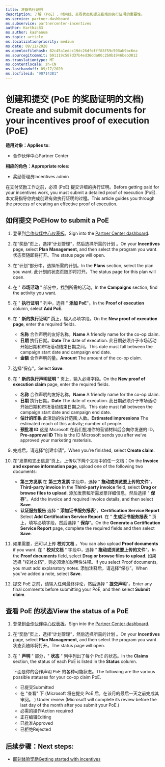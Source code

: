 ```yaml
---
title: 准备执行证明
description: 了解 (PoE) 、时间线、查看状态和提交指南的执行证明的重要性。
ms.service: partner-dashboard
ms.subservice: partnercenter-incentives
author: Karthic83
ms.author: kashanum
ms.topic: article
ms.localizationpriority: medium
ms.date: 09/11/2020
ms.openlocfilehash: 82c45a1edcc19dc26dfefff88f59c598ab9bc6ea
ms.sourcegitcommit: b91119c587d37b4ed36dda00c2b0b1946beb3012
ms.translationtype: MT
ms.contentlocale: zh-CN
ms.lasthandoff: 09/17/2020
ms.locfileid: "90714381"
---
```

# <a name="create-and-submit-documents-for-your-incentives-proof-of-execution-poe"></a><span data-ttu-id="d44c8-103">创建和提交 (PoE 的奖励证明的文档) </span><span class="sxs-lookup"><span data-stu-id="d44c8-103">Create and submit documents for your incentives proof of execution (PoE)</span></span>

<span data-ttu-id="d44c8-104">**适用对象：**</span><span class="sxs-lookup"><span data-stu-id="d44c8-104">**Applies to:**</span></span>

- <span data-ttu-id="d44c8-105">合作伙伴中心</span><span class="sxs-lookup"><span data-stu-id="d44c8-105">Partner Center</span></span>

<span data-ttu-id="d44c8-106">**相应的角色：**</span><span class="sxs-lookup"><span data-stu-id="d44c8-106">**Appropriate roles:**</span></span>

- <span data-ttu-id="d44c8-107">奖励管理员</span><span class="sxs-lookup"><span data-stu-id="d44c8-107">Incentives admin</span></span>

<span data-ttu-id="d44c8-108">在支付奖励工作之前，必须 (PoE) 提交详细的执行证明。</span><span class="sxs-lookup"><span data-stu-id="d44c8-108">Before getting paid for your incentives work, you must submit a detailed proof of execution (PoE).</span></span> <span data-ttu-id="d44c8-109">本文将指导你完成创建有效执行证明的过程。</span><span class="sxs-lookup"><span data-stu-id="d44c8-109">This article guides you through the process of creating an effective proof of execution.</span></span>

## <a name="how-to-submit-a-poe"></a><span data-ttu-id="d44c8-110">如何提交 PoE</span><span class="sxs-lookup"><span data-stu-id="d44c8-110">How to submit a PoE</span></span>

1. <span data-ttu-id="d44c8-111">登录到[合作伙伴中心仪表板](https://partner.microsoft.com/dashboard/)。</span><span class="sxs-lookup"><span data-stu-id="d44c8-111">Sign into the [Partner Center dashboard](https://partner.microsoft.com/dashboard/).</span></span>

2. <span data-ttu-id="d44c8-112">在“奖励”页上，选择“计划管理”，然后选择所需的计划 。</span><span class="sxs-lookup"><span data-stu-id="d44c8-112">On your **Incentives** page, select **Plan Management**, and then select the program you want.</span></span> <span data-ttu-id="d44c8-113">状态页随即将打开。</span><span class="sxs-lookup"><span data-stu-id="d44c8-113">The status page will open.</span></span>

3. <span data-ttu-id="d44c8-114">在“计划”部分中，选择所需的计划。</span><span class="sxs-lookup"><span data-stu-id="d44c8-114">In the **Plans** section, select the plan you want.</span></span> <span data-ttu-id="d44c8-115">此计划的状态页随即将打开。</span><span class="sxs-lookup"><span data-stu-id="d44c8-115">The status page for this plan will open.</span></span>

4. <span data-ttu-id="d44c8-116">在 " **市场活动** " 部分中，找到所需的活动。</span><span class="sxs-lookup"><span data-stu-id="d44c8-116">In the **Campaigns** section, find the activity you want.</span></span>

5. <span data-ttu-id="d44c8-117">在 " **执行证明** " 列中，选择 " **添加 PoE**"。</span><span class="sxs-lookup"><span data-stu-id="d44c8-117">In the **Proof of execution** column, select **Add PoE**.</span></span>

6. <span data-ttu-id="d44c8-118">在 " **新的执行证明" 页**上，输入必填字段。</span><span class="sxs-lookup"><span data-stu-id="d44c8-118">On the **New proof of execution page**, enter the required fields.</span></span>

   - <span data-ttu-id="d44c8-119">**名称**  合作声明的友好名称。</span><span class="sxs-lookup"><span data-stu-id="d44c8-119">**Name**  A friendly name for the co-op claim.</span></span>
   - <span data-ttu-id="d44c8-120">**日期**  执行日期。</span><span class="sxs-lookup"><span data-stu-id="d44c8-120">**Date**  The date of execution.</span></span> <span data-ttu-id="d44c8-121">此日期必须介于市场活动开始日期和市场活动结束日期之间。</span><span class="sxs-lookup"><span data-stu-id="d44c8-121">This date must fall between the campaign start date and campaign end date.</span></span>
   - <span data-ttu-id="d44c8-122">**金额**  合作声明的量。</span><span class="sxs-lookup"><span data-stu-id="d44c8-122">**Amount**  The amount of the co-op claim.</span></span>

7. <span data-ttu-id="d44c8-123">选择“保存”。</span><span class="sxs-lookup"><span data-stu-id="d44c8-123">Select **Save**.</span></span>

8. <span data-ttu-id="d44c8-124">在 " **新的执行声明证明** " 页上，输入必填字段。</span><span class="sxs-lookup"><span data-stu-id="d44c8-124">On the **New proof of execution claim** page, enter the required fields.</span></span>

   - <span data-ttu-id="d44c8-125">**名称**  合作声明的友好名称。</span><span class="sxs-lookup"><span data-stu-id="d44c8-125">**Name**  A friendly name for the co-op claim.</span></span>
   - <span data-ttu-id="d44c8-126">**日期**  执行日期。</span><span class="sxs-lookup"><span data-stu-id="d44c8-126">**Date**  The date of execution.</span></span> <span data-ttu-id="d44c8-127">此日期必须介于市场活动开始日期和市场活动结束日期之间。</span><span class="sxs-lookup"><span data-stu-id="d44c8-127">This date must fall between the campaign start date and campaign end date.</span></span>
   - <span data-ttu-id="d44c8-128">**估计的印象**   此活动的估计范围;人数。</span><span class="sxs-lookup"><span data-stu-id="d44c8-128">**Estimated impressions**   The estimated reach of this activity; number of people.</span></span>
   - <span data-ttu-id="d44c8-129">**预批准 ID**   这是 Microsoft 在我们批准你的营销材料后会向你发送的 ID。</span><span class="sxs-lookup"><span data-stu-id="d44c8-129">**Pre-approval ID**   This is the ID Microsoft sends you after we’ve approved your marketing materials.</span></span>

9. <span data-ttu-id="d44c8-130">完成后，请选择“创建申请”。</span><span class="sxs-lookup"><span data-stu-id="d44c8-130">When you’re finished, select **Create claim**.</span></span>

10. <span data-ttu-id="d44c8-131">在“发票和支出信息”页上，上传以下两个文档中的任一文档：</span><span class="sxs-lookup"><span data-stu-id="d44c8-131">On the **Invoice and expense information page**, upload one of the following two documents:</span></span>
    - <span data-ttu-id="d44c8-132">**第三方发票**  在 **第三方发票** 字段中，选择 " **拖动或浏览要上传的文件**"。</span><span class="sxs-lookup"><span data-stu-id="d44c8-132">**Third-party invoice**  In the **Third-party invoice** field, select **Drag or browse files to upload**.</span></span> <span data-ttu-id="d44c8-133">添加发票和所需发票详细信息，然后选择 " **保存**"。</span><span class="sxs-lookup"><span data-stu-id="d44c8-133">Add the invoice and required invoice details, and then select **Save**.</span></span>
    - <span data-ttu-id="d44c8-134">**认证服务报告**  选择 " **添加证书服务报表**"。</span><span class="sxs-lookup"><span data-stu-id="d44c8-134">**Certification Service Report**  Select **Add Certification Service Report**.</span></span> <span data-ttu-id="d44c8-135">在 " **生成证书服务报表** " 页上，填写必填字段，然后选择 " **保存**"。</span><span class="sxs-lookup"><span data-stu-id="d44c8-135">On the **Generate a Certification Service Report** page, complete the required fields and then select **Save**.</span></span>

11. <span data-ttu-id="d44c8-136">如果需要，还可以上传 **校对文档** 。</span><span class="sxs-lookup"><span data-stu-id="d44c8-136">You can also upload **Proof documents** if you want.</span></span> <span data-ttu-id="d44c8-137">在 " **校对文档** " 字段中，选择 " **拖动或浏览要上传的文件**"。</span><span class="sxs-lookup"><span data-stu-id="d44c8-137">In the **Proof documents** field, select **Drag or browse files to upload**.</span></span> <span data-ttu-id="d44c8-138">如果选择 "校对文档"，则必须添加说明性注释。</span><span class="sxs-lookup"><span data-stu-id="d44c8-138">If you select Proof documents, you must add explanatory notes.</span></span> <span data-ttu-id="d44c8-139">添加注释后，请选择“保存”。</span><span class="sxs-lookup"><span data-stu-id="d44c8-139">When you’ve added a note, select **Save**.</span></span>

12. <span data-ttu-id="d44c8-140">提交 PoE 之前，请输入任何最终评论，然后选择 " **提交声明**"。</span><span class="sxs-lookup"><span data-stu-id="d44c8-140">Enter any final comments before submitting your PoE, and then select **Submit claim**.</span></span>

## <a name="view-the-status-of-a-poe"></a><span data-ttu-id="d44c8-141">查看 PoE 的状态</span><span class="sxs-lookup"><span data-stu-id="d44c8-141">View the status of a PoE</span></span>

1. <span data-ttu-id="d44c8-142">登录到[合作伙伴中心仪表板](https://partner.microsoft.com/dashboard/)。</span><span class="sxs-lookup"><span data-stu-id="d44c8-142">Sign into the [Partner Center dashboard](https://partner.microsoft.com/dashboard/).</span></span>

2. <span data-ttu-id="d44c8-143">在“奖励”页上，选择“计划管理”，然后选择所需的计划 。</span><span class="sxs-lookup"><span data-stu-id="d44c8-143">On your **Incentives** page, select **Plan Management**, and then select the program you want.</span></span> <span data-ttu-id="d44c8-144">状态页随即将打开。</span><span class="sxs-lookup"><span data-stu-id="d44c8-144">The status page will open.</span></span>

3. <span data-ttu-id="d44c8-145">在 " **声明** " 部分，" **状态** " 列中列出了每个 PoE 的状态。</span><span class="sxs-lookup"><span data-stu-id="d44c8-145">In the **Claims** section, the status of each PoE is listed in the **Status** column.</span></span>

   <span data-ttu-id="d44c8-146">下面是你的合作声明 PoE 的各种可能状态。</span><span class="sxs-lookup"><span data-stu-id="d44c8-146">The following are the various possible statuses for your co-op claim PoE.</span></span>

   - <span data-ttu-id="d44c8-147">已提交</span><span class="sxs-lookup"><span data-stu-id="d44c8-147">Submitted</span></span>
   - <span data-ttu-id="d44c8-148">在 "查看" 下 (Microsoft 将在提交 PoE 后，在该月的最后一天之前完成其审阅。 ) </span><span class="sxs-lookup"><span data-stu-id="d44c8-148">Under review (Microsoft will complete its review before the last day of the month after you submit your PoE.)</span></span>
   - <span data-ttu-id="d44c8-149">必需的操作</span><span class="sxs-lookup"><span data-stu-id="d44c8-149">Action required</span></span>
   - <span data-ttu-id="d44c8-150">正在编辑</span><span class="sxs-lookup"><span data-stu-id="d44c8-150">Editing</span></span>
   - <span data-ttu-id="d44c8-151">已批准</span><span class="sxs-lookup"><span data-stu-id="d44c8-151">Approved</span></span>
   - <span data-ttu-id="d44c8-152">已拒绝</span><span class="sxs-lookup"><span data-stu-id="d44c8-152">Rejected</span></span>

## <a name="next-steps"></a><span data-ttu-id="d44c8-153">后续步骤：</span><span class="sxs-lookup"><span data-stu-id="d44c8-153">Next steps:</span></span>

- [<span data-ttu-id="d44c8-154">即刻体验奖励</span><span class="sxs-lookup"><span data-stu-id="d44c8-154">Getting started with incentives</span></span>](incentives-get-started-intro.md)